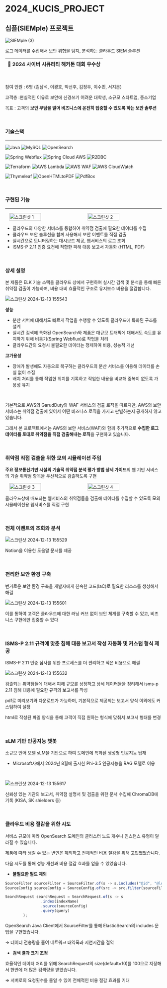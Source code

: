 # 2024_KUCIS_PROJECT
## 심플(SIEMple) 프로젝트
![SIEMple (3)](https://github.com/user-attachments/assets/a3654c21-5fc4-4f5d-9662-cda245bceaf7)

로그 데이터를 수집해서 보안 위협을 탐지, 분석하는 클라우드 SIEM 솔루션

| **🥈 2024 사이버 시큐리티 해커톤 대회 우수상** |
|------------------------------------------|

<br>

참여 인원 : 6명 (김남석, 이광호, 박선후, 김정우, 이수민, 서지운)

고객층 :현실적인 이유로 보안에 신경쓰기 어려운 대학생, 소규모 스타트업, 중소기업

목표 : 고객의 **보안 부담을 덜어 비즈니스에 온전히 집중할 수 있도록 하는 보안 솔루션**

<br>

### 기술스택

---

![Java](https://img.shields.io/badge/Java-007396)
![MySQL](https://img.shields.io/badge/MySQL-4479A1?style=flat-square&logo=mysql&logoColor=white)
![OpenSearch](https://img.shields.io/badge/OpenSearch-005571?style=flat-square&logo=elasticsearch&logoColor=white)

![Spring Webflux](https://img.shields.io/badge/Spring%20Webflux-6DB33F?style=flat-square&logo=spring&logoColor=white)
![Spring Cloud AWS](https://img.shields.io/badge/Spring%20Cloud%20AWS-6DB33F?style=flat-square&logo=spring&logoColor=white)
![R2DBC](https://img.shields.io/badge/r2dbc-6DB33F?style=flat-square&logo=spring&logoColor=white)

![Terraform](https://img.shields.io/badge/Terraform-844FBA?style=flat-square&logo=terraform&logoColor=white)
![AWS Lambda](https://img.shields.io/badge/AWS%20Lambda-FF9900?style=flat-square&logo=amazon-aws&logoColor=white)
![AWS WAF](https://img.shields.io/badge/AWS%20WAF-232F3E?style=flat-square&logo=waf&logoColor=white)
![AWS CloudWatch](https://img.shields.io/badge/AWS%20CloudWatch-FF4F8B?style=flat-square&logo=amazon-aws&logoColor=white)

![Thymeleaf](https://img.shields.io/badge/Thymeleaf-005F0F?style=flat-square&logo=thymeleaf&logoColor=white)
![OpenHTMLtoPDF](https://img.shields.io/badge/OpenHTMLtoPDF-232F3E?style=flat-square&logo=amazon-aws&logoColor=white)
![PdfBox](https://img.shields.io/badge/PdfBox-232F3E?style=flat-square&logo=amazon-aws&logoColor=white)

<br>

### 구현된 기능

---
<div style="display: flex; justify-content: space-around;">
  <img src="https://github.com/user-attachments/assets/61125f76-8d3c-44f6-9f06-10b9580e4d2d" alt="스크린샷 1" style="width: 45%;"/>
  <img src="https://github.com/user-attachments/assets/c9cd30b0-14ae-4d93-a1e3-a7fb7f826b1f" alt="스크린샷 2" style="width: 45%;"/>
</div>

- 클라우드의 다양한 서비스를 통합하여 취약점 검출에 필요한 데이터를 수집
- 클라우드 보안 솔루션을 함께 사용해서 보안 이벤트를 직접 검출
- 실시간으로 모니터링하는 대시보드 제공, 웹서비스의 로그 조회
- ISMS-P 2.11 인증 요건에 적합한 피해 대응 보고서 자동화 (HTML, PDF)

<br>

### 상세 설명

본 제품은 ELK 기술 스택을 클라우드 상에서 구현하여 실시간 검색 및 분석을 통해 빠른 취약점 검출이 가능하며, 비용 대비 효율적인 구조로 유지보수 비용을 절감합니다.

![스크린샷 2024-12-13 155543](https://github.com/user-attachments/assets/e5030e7b-3ed5-4061-840c-0708e532354e)

**성능**

- 분산 서버에 대해서도 빠르게 작업을 수행할 수 있도록 클라우드에 특화된 구조를 설계
- 실시간 검색에 특화된 OpenSearch와 제품은 대규모 트래픽에 대해서도 속도를 유지하기 위해 비동기(Spring Webflux)로 작업을 처리
- 클라우드간의 요청시 불필요한 데이터는 정제하여 비용, 성능적 개선

**고가용성**

- 장애가 발생해도 자동으로 복구하는 클라우드의 분산 서비스를 이용해 데이터를 손실 없이 수집
- 배치 처리를 통해 작업한 위치를 기록하고 작업한 내용을 비교해 중복이 없도록 가용성 유지

<br>

기본적으로 AWS의 GarudDuty와 WAF 서비스의 검출 로직을 따르지만, AWS의 보안 서비스는 취약점 검출에 있어서 어떤 비즈니스 로직을 가지고 판별하는지 공개하지 않고 있습니다.

그래서 본 프로젝트에서는 AWS의 보안 서비스(WAF)와 함께 추가적으로 **수집한 로그 데이터를 토대로 취약점을 직접 검출해내는 로직**을 구현하고 있습니다.

<br>

### 취약점 직접 검출을 위한 모의 시뮬레이션 주입

**주요 정보통신기반 시설의 기술적 취약점 분석 평가 방법 상세 가이드**의 웹 기반 서비스의 기술 취약점 항목을 우선적으로 검출하도록 구현

<div style="display: flex; justify-content: space-around;">
  <img src="https://github.com/user-attachments/assets/830f2209-30a9-4690-bf14-4ba6f770c8b5" alt="스크린샷 3" style="width: 45%;"/>
  <img src="https://github.com/user-attachments/assets/2cb6d5dc-2c0f-4718-87f4-25f959d598a6" alt="스크린샷 4" style="width: 45%;"/>
</div>

클라우드상에 배포되는 웹서비스의 취약점들을 검출해 데이터를 수집할 수 있도록 모의 시뮬레이션용 웹서비스를 직접 구현

<br>

### 전체 이벤트의 조회와 분석

![스크린샷 2024-12-13 155529](https://github.com/user-attachments/assets/4172fc26-8c94-4430-b5a4-ffb4a90cba03)

Notion을 이용한 도움말 문서를 제공

<br>

### 편리한 보안 환경 구축

번거로운 보안 환경 구축을 개발자에게 친숙한 코드(IaC)로 필요한 리소스를 생성해서 해결

![스크린샷 2024-12-13 155601](https://github.com/user-attachments/assets/a802344b-c0c0-4de8-bbaa-165ac13459e8)

이를 통하여 고객은 클라우드에 대한 러닝 커브 없이 보안 체계를 구축할 수 있고, 비즈니스 구현에만 집중할 수 있다

<br>

### ISMS-P 2.11 규격에 맞춘 침해 대응 보고서 작성 자동화 및 커스텀 형식 제공

ISMS-P 2.11 인증 심사를 위한 프로세스를 더 편리하고 적은 비용으로 해결

![스크린샷 2024-12-13 155632](https://github.com/user-attachments/assets/5d7095b5-9b95-4099-9473-ec1c0e209256)

검출되는 취약점들에 대해서 피해 규모를 상정하고 상세 데이터들을 정리해서 isms-p 2.11 침해 대응에 필요한 규격의 보고서를 작성

pdf로 미리보기와 다운로드가 가능하며, 기본적으로 제공되는 보고서 양식 이외에도 커스텀하여 설정

html로 작성된 파일 양식을 통해 고객이 직접 원하는 형식에 맞춰서 보고서 형태를 변경

<br>

###  sLM 기반 인공지능 챗봇

소규모 언어 모델 sLM을 기반으로 하여 도메인에 특화된 생성형 인공지능 탑재

- Microsoft사에서 2024년 8월에 출시한 Phi-3.5 인공지능을 RAG 모델로 이용

<br>

![스크린샷 2024-12-13 155617](https://github.com/user-attachments/assets/5d8046b1-18f9-48f4-956f-6d2b70f23b3f)

신뢰성 있는 기관의 보고서, 취약점 설명서 및 검출을 위한 문서 수집해 ChromaDB에 기록 (KISA, SK shielders 등)

<br>

### 클라우드 비용 절감을 위한 시도

서비스 규모에 따라 OpenSearch 도메인의 클러스터 노드 개수나 인스턴스 유형이 달라질 수 있습니다.

제품에 따라 생길 수 있는 변인은 제외하고 전체적인 비용 절감을 위해 고민했었습니다.

다음 시도를 통해 성능 개선과 비용 절감 효과를 얻을 수 있었습니다.

- **불필요한 필드 제외**

```jsx
SourceFilter sourceFilter = SourceFilter.of(s -> s.includes("@id", "@log_group", "@timestamp","@message"));
SourceConfig sourceConfig = SourceConfig.of(src -> src.filter(sourceFilter));

SearchRequest searchRequest = SearchRequest.of(s -> s
                .index(indexName)
                .source(sourceConfig)
                .query(query)
        );
```

OpenSearch Java Client에서 SourceFilter를 통해 ElasticSearch의 includes 문법을 구현했습니다.

⇒ 데이터 전송량을 줄여 네트워크 대역폭과 지연시간을 절약

- **검색 결과 크기 조정**

효율적인 데이터 처리를 위해 SearchRequest의 size(default=10)를 100으로 지정해서 한번에 더 많은 검색량을 받았습니다.

⇒ 서버로의 요청횟수를 줄일 수 있어 전체적인 비용 절감 효과를 기대
